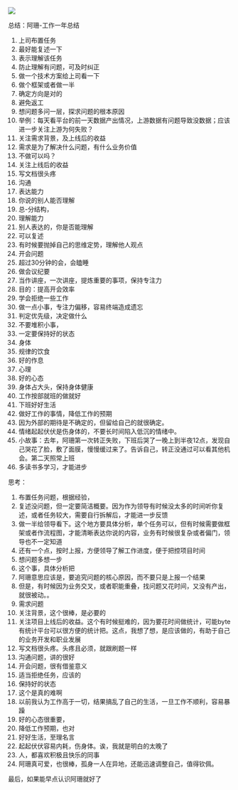 ![](https://i2.hdslb.com/bfs/face/b41a4c85adbdd413308a910d70aeb89b92cb4a69.jpg@96w_96h_1c_1s.webp)

总结：阿珊-工作一年总结

1.  上司布置任务
2.  最好能复述一下
3.  表示理解该任务
4.  防止理解有问题，可及时纠正
5.  做一个技术方案给上司看一下
6.  做个框架或者做一半
7.  确定方向是对的
8.  避免返工
9.  想问题多问一层，探求问题的根本原因
10.  举例：每天看平台的前一天数据产出情况，上游数据有问题导致没数据；应该进一步关注上游为何失败？
11.  关注需求背景，及上线后的收益
12.  需求是为了解决什么问题，有什么业务价值
13.  不做可以吗？
14.  关注上线后的收益
15.  写文档很头疼
16.  沟通
17.  表达能力
18.  你说的别人能否理解
19.  总-分结构，
20.  理解能力
21.  别人表达的，你是否能理解
22.  可以复述
23.  有时候要抛掉自己的思维定势，理解他人观点
24.  开会问题
25.  超过30分钟的会，会瞌睡
26.  做会议纪要
27.  当作讲座，一次讲座，提炼重要的事项，保持专注力
28.  目的：提高开会效率
29.  学会拒绝一些工作
30.  做一点小事，专注力偏移，容易终端造成遗忘
31.  判定优先级，决定做什么
32.  不要堆积小事，
33.  一定要保持好的状态
34.  身体
35.  规律的饮食
36.  好的作息
37.  心理
38.  好的心态
39.  身体占大头，保持身体健康
40.  工作按部就班的做就好
41.  下班好好生活
42.  做好工作的事情，降低工作的预期
43.  因为外部的期待是不确定的，但留给自己的就很确定。
44.  情绪起起伏伏是伤身体的，不要长时间陷入低沉的情绪中。
45.  小故事：去年，阿珊第一次转正失败，下班后哭了一晚上到半夜12点，发现自己哭花了脸，敷了面膜，慢慢缓过来了。告诉自己，转正没通过可以看其他机会。第二天照常上班
46.  多读书多学习，才能进步

思考：

1.  布置任务问题，根据经验，
2.  复述没问题，但一定要简洁概要。因为作为领导有时候没太多的时间听你复述，或者任务较大，需要自行拆解后，才能进一步反馈
3.  做一半给领导看下。这个地方要具体分析，单个任务可以，但有时候需要做框架或者作流程图，才能清晰表达你说的内容，业务有时候很复杂或者偏门，领导也不一定知道
4.  还有一个点，按时上报，方便领导了解工作进度，便于把控项目时间
5.  想问题多想一步
6.  这个事，具体分析把
7.  阿珊意思应该是，要追究问题的核心原因，而不要只是上报一个结果
8.  但是，有时候因为业务交叉，或者职能重叠，找问题又花时间，又没有产出，就很被动。。
9.  需求问题
10.  关注背景，这个很棒，是必要的
11.  关注项目上线后的收益。这个有时候挺难的，因为要花时间做统计，可能byte有统计平台可以很方便的统计把。这点，我想了想，是应该做的，有助于自己的业务开发和职业发展
12.  写文档很头疼。头疼且必须，就跟刷题一样
13.  沟通问题，讲的很好
14.  开会问题，很有借鉴意义
15.  适当拒绝任务，应该的
16.  保持好的状态
17.  这个是真的难啊
18.  以前我认为工作高于一切，结果搞乱了自己的生活，一旦工作不顺利，容易暴躁
19.  好的心态很重要，
20.  降低工作预期，也对
21.  好好生活，至理名言
22.  起起伏伏容易内耗，伤身体。诶，我就是明白的太晚了
23.  人，都喜欢积极且快乐的同事
24.  阿珊真可爱，也很棒，孤身一人在异地，还能迅速调整自己，值得钦佩。

最后，如果能早点认识阿珊就好了